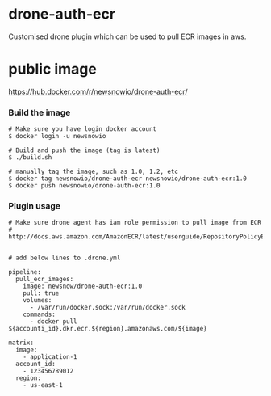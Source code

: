 # drone-auth-ecr
Customised drone plugin which can be used to pull ECR images in aws.

# public image

https://hub.docker.com/r/newsnowio/drone-auth-ecr/

### Build the image

```
# Make sure you have login docker account
$ docker login -u newsnowio

# Build and push the image (tag is latest)
$ ./build.sh

# manually tag the image, such as 1.0, 1.2, etc
$ docker tag newsnowio/drone-auth-ecr newsnowio/drone-auth-ecr:1.0
$ docker push newsnowio/drone-auth-ecr:1.0
```

### Plugin usage

```
# Make sure drone agent has iam role permission to pull image from ECR
# http://docs.aws.amazon.com/AmazonECR/latest/userguide/RepositoryPolicyExamples.html


# add below lines to .drone.yml

pipeline:
  pull_ecr_images:
    image: newsnow/drone-auth-ecr:1.0
    pull: true
    volumes:
      - /var/run/docker.sock:/var/run/docker.sock
    commands:
      - docker pull ${accounti_id}.dkr.ecr.${region}.amazonaws.com/${image}

matrix:
  image:
    - application-1
  account_id:
    - 123456789012
  region:
    - us-east-1
```
